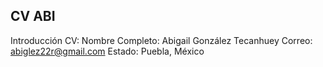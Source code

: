 ## CV ABI
Introducción CV: 
Nombre Completo: Abigail González Tecanhuey
Correo: abiglez22r@gmail.com
Estado: Puebla, México